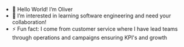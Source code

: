 - 👋 Hello World! I’m Oliver
- 👀 I’m interested in learning software engineering and need your collaboration!
- ⚡ Fun fact: I come from customer service where I have lead teams through operations and campaigns ensuring KPI's and growth 

<!---
ogandi/ogandi is a ✨ special ✨ repository because its `README.md` (this file) appears on your GitHub profile.
You can click the Preview link to take a look at your changes.
--->
